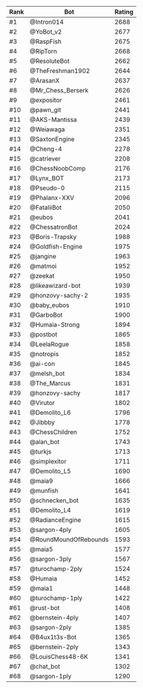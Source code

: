 Rank|Bot|Rating
---|---|---
#1|@Intron014|2688
#2|@YoBot_v2|2677
#3|@RaspFish|2675
#4|@RipTorn|2668
#5|@ResoluteBot|2662
#6|@TheFreshman1902|2644
#7|@ArasanX|2637
#8|@Mr_Chess_Berserk|2626
#9|@expositor|2461
#10|@pawn_git|2441
#11|@AKS-Mantissa|2439
#12|@Weiawaga|2351
#13|@SaxtonEngine|2345
#14|@Cheng-4|2278
#15|@catriever|2208
#16|@ChessNoobComp|2176
#17|@Lynx_BOT|2173
#18|@Pseudo-0|2115
#19|@Phalanx-XXV|2096
#20|@FataliiBot|2050
#21|@eubos|2041
#22|@ChessatronBot|2024
#23|@Boris-Trapsky|1988
#24|@Goldfish-Engine|1975
#25|@jangine|1963
#26|@matmoi|1952
#27|@zeekat|1950
#28|@likeawizard-bot|1939
#29|@honzovy-sachy-2|1935
#30|@baby_eubos|1910
#31|@GarboBot|1900
#32|@Humaia-Strong|1894
#33|@postbot|1865
#34|@LeelaRogue|1858
#35|@notropis|1852
#36|@ai-con|1845
#37|@melsh_bot|1834
#38|@The_Marcus|1831
#39|@honzovy-sachy|1817
#40|@Virutor|1802
#41|@Demolito_L6|1796
#42|@Jibbby|1778
#43|@ChessChildren|1752
#44|@alan_bot|1743
#45|@turkjs|1713
#46|@simplexitor|1711
#47|@Demolito_L5|1690
#48|@maia9|1666
#49|@munfish|1641
#50|@schnecken_bot|1635
#51|@Demolito_L4|1619
#52|@RadianceEngine|1615
#53|@sargon-4ply|1605
#54|@RoundMoundOfRebounds|1593
#55|@maia5|1577
#56|@sargon-3ply|1567
#57|@turochamp-2ply|1524
#58|@Humaia|1452
#59|@maia1|1448
#60|@turochamp-1ply|1422
#61|@rust-bot|1408
#62|@bernstein-4ply|1407
#63|@sargon-2ply|1385
#64|@B4ux1t3s-Bot|1365
#65|@bernstein-2ply|1343
#66|@LouisChess48-6K|1341
#67|@chat_bot|1302
#68|@sargon-1ply|1290
